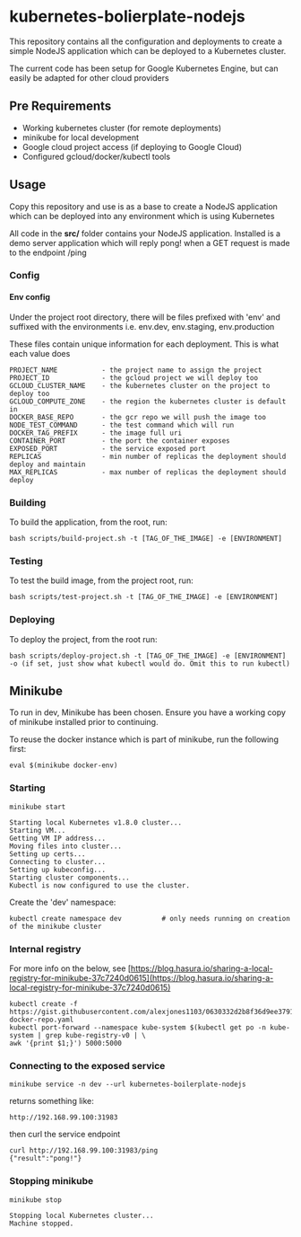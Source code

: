 # kubernetes-bolierplate-nodejs

This repository contains all the configuration and deployments to create a simple NodeJS application
which can be deployed to a Kubernetes cluster.

The current code has been setup for Google Kubernetes Engine, but can easily be adapted for other cloud providers

## Pre Requirements

* Working kubernetes cluster (for remote deployments)
* minikube for local development
* Google cloud project access (if deploying to Google Cloud)
* Configured gcloud/docker/kubectl tools

## Usage

Copy this repository and use is as a base to create a NodeJS application which can be deployed into any
environment which is using Kubernetes

All code in the **src/** folder contains your NodeJS application.  Installed is a demo server application which will reply pong! when a GET
request is made to the endpoint /ping

### Config

#### Env config

Under the project root directory, there will be files prefixed with 'env' and suffixed with the environments i.e. env.dev, env.staging, env.production

These files contain unique information for each deployment.  This is what each value does

```
PROJECT_NAME           - the project name to assign the project
PROJECT_ID             - the gcloud project we will deploy too
GCLOUD_CLUSTER_NAME    - the kubernetes cluster on the project to deploy too
GCLOUD_COMPUTE_ZONE    - the region the kubernetes cluster is default in
DOCKER_BASE_REPO       - the gcr repo we will push the image too
NODE_TEST_COMMAND      - the test command which will run
DOCKER_TAG_PREFIX      - the image full uri
CONTAINER_PORT         - the port the container exposes
EXPOSED_PORT           - the service exposed port
REPLICAS               - min number of replicas the deployment should deploy and maintain
MAX_REPLICAS           - max number of replicas the deployment should deploy
```

### Building

To build the application, from the root, run:

```
bash scripts/build-project.sh -t [TAG_OF_THE_IMAGE] -e [ENVIRONMENT]

```

### Testing

To test the build image, from the project root, run:

```
bash scripts/test-project.sh -t [TAG_OF_THE_IMAGE] -e [ENVIRONMENT]
```


### Deploying

To deploy the project, from the root run:

```
bash scripts/deploy-project.sh -t [TAG_OF_THE_IMAGE] -e [ENVIRONMENT] -o (if set, just show what kubectl would do. Omit this to run kubectl)
```

## Minikube

To run in dev, Minikube has been chosen.  Ensure you have a working copy of minikube installed prior to continuing.

To reuse the docker instance which is part of minikube, run the following first:

```
eval $(minikube docker-env)
```

### Starting

```
minikube start

Starting local Kubernetes v1.8.0 cluster...
Starting VM...
Getting VM IP address...
Moving files into cluster...
Setting up certs...
Connecting to cluster...
Setting up kubeconfig...
Starting cluster components...
Kubectl is now configured to use the cluster.

```
Create the 'dev' namespace:

```
kubectl create namespace dev          # only needs running on creation of the minikube cluster

```

### Internal registry

For more info on the below, see [https://blog.hasura.io/sharing-a-local-registry-for-minikube-37c7240d0615](https://blog.hasura.io/sharing-a-local-registry-for-minikube-37c7240d0615)

```
kubectl create -f https://gist.githubusercontent.com/alexjones1103/0630332d2b8f36d9ee3791c24b894891/raw/24c9867ae3f76e7943d0ee450fdc12889a639559/minikube-docker-repo.yaml
kubectl port-forward --namespace kube-system $(kubectl get po -n kube-system | grep kube-registry-v0 | \
awk '{print $1;}') 5000:5000
```

### Connecting to the exposed service

```
minikube service -n dev --url kubernetes-boilerplate-nodejs
```

returns something like:

```
http://192.168.99.100:31983
```

then curl the service endpoint

```
curl http://192.168.99.100:31983/ping
{"result":"pong!"}
```

### Stopping minikube

```
minikube stop

Stopping local Kubernetes cluster...
Machine stopped.
```
